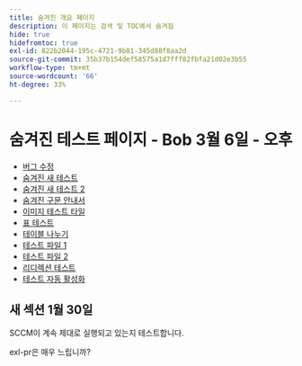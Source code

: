 ```yaml
---
title: 숨겨진 개요 페이지
description: 이 페이지는 검색 및 TOC에서 숨겨짐
hide: true
hidefromtoc: true
exl-id: 822b2044-195c-4721-9b81-345d88f8aa2d
source-git-commit: 35b37b154def58575a1d7fff82fbfa21d02e3b55
workflow-type: tm+mt
source-wordcount: '66'
ht-degree: 33%

---
```


# 숨겨진 테스트 페이지 - Bob 3월 6일 - 오후

+ [버그 수정](hidden/bug-fixes.md)
+ [숨겨진 새 테스트](hidden-new-test.md)
+ [숨겨진 새 테스트 2](hidden-new-test-2.md)
+ [숨겨진 구문 안내서](hidden/syntax-style-guide.md)
+ [이미지 테스트 타일](hidden/test-page.md)
+ [표 테스트](hidden/tables.md)
+ [테이블 나누기](hidden/table-breaks.md)
+ [테스트 파일 1](hidden/note-test.md)
+ [테스트 파일 2](hidden-test.md)
+ [리디렉션 테스트](hidden/test-redirection.md)
+ [테스트 자동 활성화](hidden/autoactivate.md)

## 새 섹션 1월 30일

SCCM이 계속 제대로 실행되고 있는지 테스트합니다.

exl-pr은 매우 느립니까?
